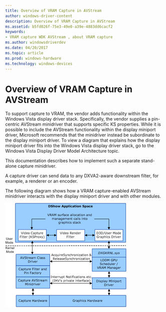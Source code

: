 ```yaml
---
title: Overview of VRAM Capture in AVStream
author: windows-driver-content
description: Overview of VRAM Capture in AVStream
ms.assetid: b5fd026f-75e3-49e0-a39e-4883dd6cacf2
keywords:
- VRAM capture WDK AVStream , about VRAM capture
ms.author: windowsdriverdev
ms.date: 04/20/2017
ms.topic: article
ms.prod: windows-hardware
ms.technology: windows-devices
---
```


# Overview of VRAM Capture in AVStream


To support capture to VRAM, the vendor adds functionality within the Windows Vista display driver stack. Specifically, the vendor supplies a pin-centric AVStream minidriver that supports specific KS properties. While it is possible to include the AVStream functionality within the display miniport driver, Microsoft recommends that the minidriver instead be subordinate to the display miniport driver. To view a diagram that explains how the display miniport driver fits into the Windows Vista display driver stack, go to the Windows Vista Display Driver Model Architecture topic.

This documentation describes how to implement such a separate stand-alone capture minidriver.

A capture driver can send data to any DXVA2-aware downstream filter, for example, a renderer or an encoder.

The following diagram shows how a VRAM capture-enabled AVStream minidriver interacts with the display miniport driver and with other modules.

![diagram illustrating how a vram capture-enabled avstream minidriver interacts with the display miniport driver and other modules](images/lddmcapturearchitectureoverview.gif)

 

 




